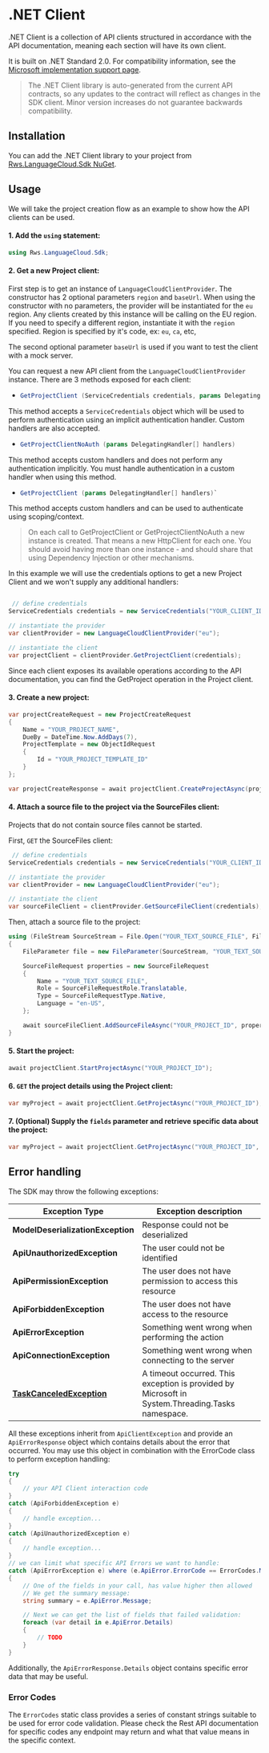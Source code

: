 # .NET Client

.NET Client is a collection of API clients structured in accordance with the API documentation, meaning each section will have its own client. 

It is built on .NET Standard 2.0. For compatibility information, see the [Microsoft implementation support page](https://docs.microsoft.com/en-us/dotnet/standard/net-standard?tabs=net-standard-2-0#net-implementation-support).

<!-- theme: info -->
>  The .NET Client library is auto-generated from the current API contracts, so any updates to the contract will reflect as changes in the SDK client. Minor version increases do not guarantee backwards compatibility.

## Installation

You can add the .NET Client library to your project from [Rws.LanguageCloud.Sdk NuGet](https://www.nuget.org/packages/Rws.LanguageCloud.Sdk).

## Usage

We will take the project creation flow as an example to show how the API clients can be used.

#### 1. Add the `using` statement:

```csharp
using Rws.LanguageCloud.Sdk;
```
#### 2. Get a new Project client:

First step is to get an instance of `LanguageCloudClientProvider`. The constructor has 2 optional parameters `region` and `baseUrl`. When using the constructor with no parameters, the provider will be instantiated for the `eu` region. Any clients created by this instance will be calling on the EU region. If you need to specify a different region, instantiate it with the `region` specified. Region is specified by it's code, ex: `eu`, `ca`, etc, 

The second optional parameter `baseUrl` is used if you want to test the client with a mock server.

You can request a new API client from the `LanguageCloudClientProvider` instance. There are 3 methods exposed for each client:

  - ```csharp 
    GetProjectClient (ServiceCredentials credentials, params DelegatingHandler[] handlers)
  This method accepts a `ServiceCredentials` object which will be used to perform authentication using an implicit authentication handler. Custom handlers are also accepted.

  - ```csharp 
    GetProjectClientNoAuth (params DelegatingHandler[] handlers) 
  This method accepts custom handlers and does not perform any authentication implicitly. You must handle authentication in a custom handler when using this method.

  - ```csharp 
    GetProjectClient (params DelegatingHandler[] handlers)`
  This method accepts custom handlers and can be used to authenticate using scoping/context.

<!-- theme: warning -->
>  On each call to GetProjectClient or GetProjectClientNoAuth a new instance is created. That means a new HttpClient for each one. You should avoid having more than one instance - and should share that using Dependency Injection or other mechanisms.

In this example we will use the credentials options to get a new Project Client and we won't supply any additional handlers:

```csharp

 // define credentials
ServiceCredentials credentials = new ServiceCredentials("YOUR_CLIENT_ID", "YOUR_CLIENT_SECRET", "YOUR_TENANT_ID");

// instantiate the provider
var clientProvider = new LanguageCloudClientProvider("eu");

// instantiate the client
var projectClient = clientProvider.GetProjectClient(credentials);
```

Since each client exposes its available operations according to the API documentation, you can find the GetProject operation in the Project client.

#### 3. Create a new project:

```csharp
var projectCreateRequest = new ProjectCreateRequest
{
    Name = "YOUR_PROJECT_NAME",
    DueBy = DateTime.Now.AddDays(7),
    ProjectTemplate = new ObjectIdRequest
    {
        Id = "YOUR_PROJECT_TEMPLATE_ID"
    }
};

var projectCreateResponse = await projectClient.CreateProjectAsync(projectCreateRequest);
```


#### 4. Attach a source file to the project via the SourceFiles client:

Projects that do not contain source files cannot be started.

First, `GET` the SourceFiles client:

```csharp
 // define credentials
ServiceCredentials credentials = new ServiceCredentials("YOUR_CLIENT_ID", "YOUR_CLIENT_SECRET", "YOUR_TENANT_ID");

// instantiate the provider
var clientProvider = new LanguageCloudClientProvider("eu");

// instantiate the client
var sourceFileClient = clientProvider.GetSourceFileClient(credentials);
```
Then, attach a source file to the project:

```csharp
using (FileStream SourceStream = File.Open("YOUR_TEXT_SOURCE_FILE", FileMode.Open))
{
    FileParameter file = new FileParameter(SourceStream, "YOUR_TEXT_SOURCE_FILE", "text/plain");

    SourceFileRequest properties = new SourceFileRequest
    {      
        Name = "YOUR_TEXT_SOURCE_FILE",
        Role = SourceFileRequestRole.Translatable,
        Type = SourceFileRequestType.Native,
        Language = "en-US",
    };

    await sourceFileClient.AddSourceFileAsync("YOUR_PROJECT_ID", properties ,file);
}
```

#### 5. Start the project:

```csharp
await projectClient.StartProjectAsync("YOUR_PROJECT_ID");
```

#### 6. `GET` the project details using the Project client:
```csharp
var myProject = await projectClient.GetProjectAsync("YOUR_PROJECT_ID");
```

#### 7. (Optional) Supply the `fields` parameter and retrieve specific data about the project:

```csharp
var myProject = await projectClient.GetProjectAsync("YOUR_PROJECT_ID", "status,quote.totalAmount");
```


## Error handling
The SDK may throw the following exceptions: 

Exception Type | Exception description 
---------|----------
**ModelDeserializationException** | Response could not be deserialized 
**ApiUnauthorizedException** | The user could not be identified 
**ApiPermissionException** | The user does not have permission to access this resource 
**ApiForbiddenException** | The user does not have access to the resource 
**ApiErrorException** | Something went wrong when performing the action 
**ApiConnectionException** | Something went wrong when connecting to the server 
**[TaskCanceledException](https://docs.microsoft.com/en-us/dotnet/api/system.threading.tasks.taskcanceledexception?view=netstandard-2.0)** | A timeout occurred. This exception is provided by Microsoft in System.Threading.Tasks namespace.

All these exceptions inherit from `ApiClientException` and provide an `ApiErrorResponse` object which contains details about the error that occurred. 
You may use this object in combination with the ErrorCode class to perform exception handling:

```csharp
try
{
    // your API Client interaction code
}
catch (ApiForbiddenException e)
{
    // handle exception...
}
catch (ApiUnauthorizedException e)
{
    // handle exception...
}
// we can limit what specific API Errors we want to handle:
catch (ApiErrorException e) where (e.ApiError.ErrorCode == ErrorCodes.MaxSize)
{
    // One of the fields in your call, has value higher then allowed
    // We get the summary message:
    string summary = e.ApiError.Message;

    // Next we can get the list of fields that failed validation:
    foreach (var detail in e.ApiError.Details)
    {
        // TODO
    }
}
```
Additionally, the `ApiErrorResponse.Details` object contains specific error data that may be useful. 


### Error Codes

The `ErrorCodes` static class provides a series of constant strings suitable to be used for error code validation. Please check the Rest API documentation for specific codes any endpoint may return and what that value means in the specific context.
